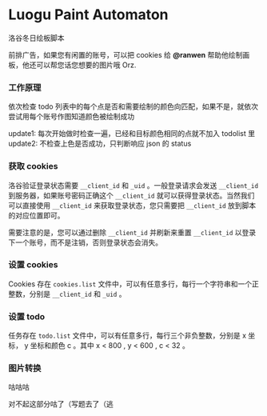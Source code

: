 # Luogu Paint Automaton

洛谷冬日绘板脚本

前排广告，如果您有闲置的账号，可以把 cookies 给 **@ranwen** 帮助他绘制画板，他还可以帮您话您想要的图片哦 Orz.

### 工作原理

依次检查 todo 列表中的每个点是否和需要绘制的颜色向匹配，如果不是，就依次尝试用每个账号作图知道颜色被绘制成功

update1: 每次开始做时检查一遍，已经和目标颜色相同的点就不加入 todolist 里
update2: 不检查上色是否成功，只判断响应 json 的 status 

### 获取 cookies

洛谷验证登录状态需要 `__client_id` 和 `_uid` 。一般登录请求会发送 `__client_id` 到服务器，如果账号密码正确这个 `__client_id` 就可以获得登录状态。当然我们可以直接使用 `__client_id` 来获取登录状态，您只需要把 `__client_id` 放到脚本的对应位置即可。

需要注意的是，您可以通过删除 `__client_id` 并刷新来重置 `__client_id` 以登录下一个账号，而不是注销，否则登录状态会消失。

### 设置 cookies

Cookies 存在 `cookies.list` 文件中，可以有任意多行，每行一个字符串和一个正整数，分别是 `__client_id` 和 `_uid` 。

### 设置 todo

任务存在 `todo.list` 文件中，可以有任意多行，每行三个非负整数，分别是 x 坐标， y 坐标和颜色 c 。其中 x < 800 , y < 600 , c < 32 。

### 图片转换

咕咕咕

对不起这部分咕了（写题去了（逃
